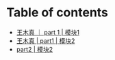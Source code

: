 # Table of contents

* [王木真 ｜ part 1 \| 模块1](../../)
* [王木真 \| part1 \| 模块2](../task2/wang-mu-zhen-part1-mo-kuai-2.md)
* [part2 \| 模块2](../../module2/task1/part2-mo-kuai-2.md)

